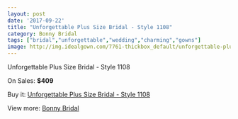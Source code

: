 ```yaml
---
layout: post
date: '2017-09-22'
title: "Unforgettable Plus Size Bridal - Style 1108"
category: Bonny Bridal
tags: ["bridal","unforgettable","wedding","charming","gowns"]
image: http://img.idealgown.com/7761-thickbox_default/unforgettable-plus-size-bridal-style-1108.jpg
---
```

Unforgettable Plus Size Bridal - Style 1108

On Sales: **$409**
<a href="https://www.idealgown.com/en/bonny-bridal/3299-unforgettable-plus-size-bridal-style-1108.html"><amp-img layout="responsive" width="600" height="600" src="//img.idealgown.com/7761-thickbox_default/unforgettable-plus-size-bridal-style-1108.jpg" alt="Unforgettable Plus Size Bridal - Style 1108 0" /></a>
<a href="https://www.idealgown.com/en/bonny-bridal/3299-unforgettable-plus-size-bridal-style-1108.html"><amp-img layout="responsive" width="600" height="600" src="//img.idealgown.com/7762-thickbox_default/unforgettable-plus-size-bridal-style-1108.jpg" alt="Unforgettable Plus Size Bridal - Style 1108 1" /></a>

Buy it: [Unforgettable Plus Size Bridal - Style 1108](https://www.idealgown.com/en/bonny-bridal/3299-unforgettable-plus-size-bridal-style-1108.html "Unforgettable Plus Size Bridal - Style 1108")

View more: [Bonny Bridal](https://www.idealgown.com/en/41-bonny-bridal "Bonny Bridal")